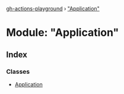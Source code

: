 [gh-actions-playground](../globals.md) › ["Application"](_application_.md)

# Module: "Application"

## Index

### Classes

* [Application](../classes/_application_.application.md)
